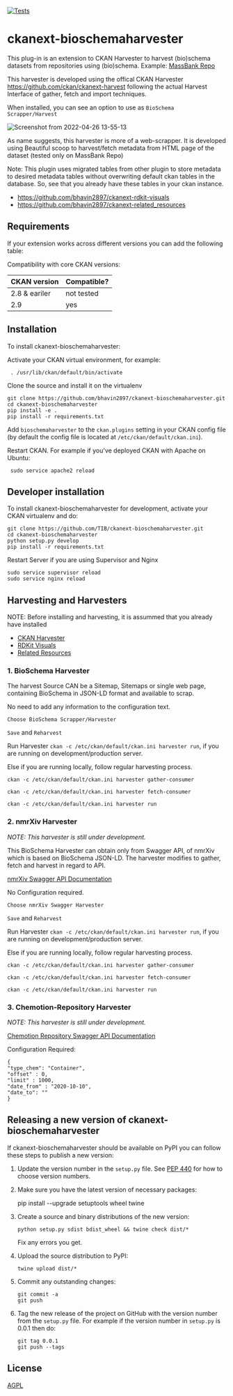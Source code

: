 [![Tests](https://github.com/TIB/ckanext-bioschemaharvester/workflows/Tests/badge.svg?branch=main)](https://github.com/TIB/ckanext-bioschemaharvester/actions)

# ckanext-bioschemaharvester

This plug-in is an extension to CKAN Harvester to harvest (bio)schema  datasets from repositories using (bio)schema. Example: [MassBank Repo](https://massbank.eu/MassBank/)

This harvester is developed using the offical CKAN Harvester https://github.com/ckan/ckanext-harvest 
following the actual Harvest Interface of gather, fetch and import techniques. 

When installed, you can see an option to use as `BioSchema Scrapper/Harvest`

![Screenshot from 2022-04-26 13-55-13](https://user-images.githubusercontent.com/70484813/165295076-874351a5-1086-477c-8b67-997992dafb5d.png)


As name suggests, this harvester is more of a web-scrapper. It is developed using Beautiful scoop to harvest/fetch metadata from HTML page of the dataset (tested only on MassBank Repo)

Note: This plugin uses migrated tables from other plugin to store metadata  to desired metadata tables without overwriting default ckan tables in the database. So, see that you already have these tables in your ckan instance.

- https://github.com/bhavin2897/ckanext-rdkit-visuals
- https://github.com/bhavin2897/ckanext-related_resources


## Requirements

If your extension works across different versions you can add the following table:

Compatibility with core CKAN versions:

| CKAN version    | Compatible?   |
| --------------- | ------------- |
| 2.8 & eariler   | not tested    |
| 2.9             | yes           |


## Installation

To install ckanext-bioschemaharvester:

Activate your CKAN virtual environment, for example:

     . /usr/lib/ckan/default/bin/activate

Clone the source and install it on the virtualenv

    git clone https://github.com/bhavin2897/ckanext-bioschemaharvester.git
    cd ckanext-bioschemaharvester
    pip install -e .
	pip install -r requirements.txt

Add `bioschemaharvester` to the `ckan.plugins` setting in your CKAN
   config file (by default the config file is located at
   `/etc/ckan/default/ckan.ini`).

Restart CKAN. For example if you've deployed CKAN with Apache on Ubuntu:

     sudo service apache2 reload


## Developer installation

To install ckanext-bioschemaharvester for development, activate your CKAN virtualenv and
do:

    git clone https://github.com/TIB/ckanext-bioschemaharvester.git
    cd ckanext-bioschemaharvester
    python setup.py develop
    pip install -r requirements.txt
    
Restart Server if you are using Supervisor and Nginx

	sudo service supervisor reload
	sudo service nginx reload


## Harvesting and Harvesters
 
NOTE: Before installing and harvesting, it is assummed that you already have installed 
- [CKAN Harvester](https://github.com/ckan/ckanext-harvest)   
- [RDKit Visuals](https://github.com/bhavin2897/ckanext-rdkit-visuals)
- [Related Resources](https://github.com/bhavin2897/ckanext-related_resources)


### 1. BioSchema Harvester
The harvest Source CAN be a Sitemap, Sitemaps or single web page, containing BioSchema in JSON-LD format and available to scrap.

No need to add any information to the configuration text.


`Choose BioSchema Scrapper/Harvester`

`Save` and  `Reharvest`  

Run Harvester `ckan -c /etc/ckan/default/ckan.ini harvester run`, if you are running on development/production server. 

Else if you are running locally, follow regular harvesting process. 

	ckan -c /etc/ckan/default/ckan.ini harvester gather-consumer
	
	ckan -c /etc/ckan/default/ckan.ini harvester fetch-consumer
	
	ckan -c /etc/ckan/default/ckan.ini harvester run

### 2. nmrXiv Harvester

_NOTE: This harvester is still under development._ 

This BioSchema Harvester can obtain only from Swagger API, of nmrXiv which is based on BioSchema JSON-LD.
The harvester modifies to gather, fetch and harvest in regard to API. 

[nmrXiv Swagger API Documentation](https://nmrxiv.org/api/documentation#/) 

No Configuration required.  

`Choose nmrXiv Swagger Harvester`

`Save` and  `Reharvest`  

Run Harvester `ckan -c /etc/ckan/default/ckan.ini harvester run`, if you are running on development/production server. 

Else if you are running locally, follow regular harvesting process. 

	ckan -c /etc/ckan/default/ckan.ini harvester gather-consumer
	
	ckan -c /etc/ckan/default/ckan.ini harvester fetch-consumer
	
	ckan -c /etc/ckan/default/ckan.ini harvester run

### 3. Chemotion-Repository Harvester
_NOTE: This harvester is still under development._ 

[Chemotion Repository Swagger API Documentation](https://www.chemotion-repository.net/swagger_doc#/)

Configuration Required:
 
```
{
"type_chem": "Container",
"offset" : 0,
"limit" : 1000, 
"date_from" : "2020-10-10", 
"date_to": ""
}
```



## Releasing a new version of ckanext-bioschemaharvester

If ckanext-bioschemaharvester should be available on PyPI you can follow these steps to publish a new version:

1. Update the version number in the `setup.py` file. See [PEP 440](http://legacy.python.org/dev/peps/pep-0440/#public-version-identifiers) for how to choose version numbers.

2. Make sure you have the latest version of necessary packages:

    pip install --upgrade setuptools wheel twine

3. Create a source and binary distributions of the new version:

       python setup.py sdist bdist_wheel && twine check dist/*

   Fix any errors you get.

4. Upload the source distribution to PyPI:

       twine upload dist/*

5. Commit any outstanding changes:

       git commit -a
       git push

6. Tag the new release of the project on GitHub with the version number from
   the `setup.py` file. For example if the version number in `setup.py` is
   0.0.1 then do:

       git tag 0.0.1
       git push --tags

## License

[AGPL](https://www.gnu.org/licenses/agpl-3.0.en.html)
